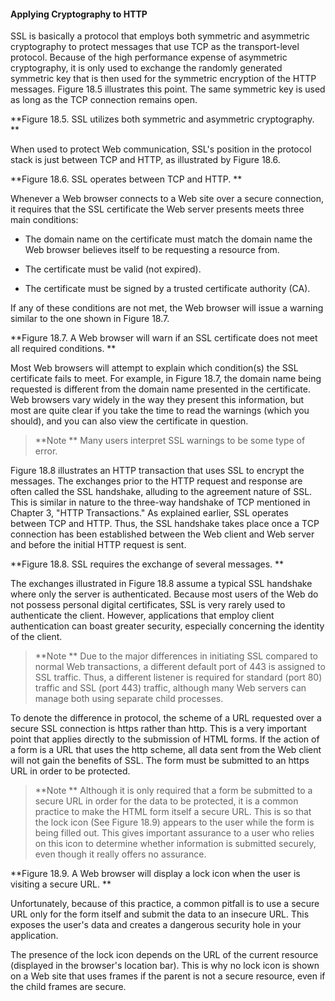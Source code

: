 #### Applying Cryptography to HTTP

SSL is basically a protocol that employs both symmetric and asymmetric cryptography to protect messages that use TCP as the transport-level protocol. Because of the high performance expense of asymmetric cryptography, it is only used to exchange the randomly generated symmetric key that is then used for the symmetric encryption of the HTTP messages. Figure 18.5 illustrates this point. The same symmetric key is used as long as the TCP connection remains open.

**Figure 18.5. SSL utilizes both symmetric and asymmetric cryptography.
**

When used to protect Web communication, SSL's position in the protocol stack is just between TCP and HTTP, as illustrated by Figure 18.6.

**Figure 18.6. SSL operates between TCP and HTTP.
**

Whenever a Web browser connects to a Web site over a secure connection, it requires that the SSL certificate the Web server presents meets three main conditions:

* The domain name on the certificate must match the domain name the Web browser believes itself to be requesting a resource from.

* The certificate must be valid (not expired).

* The certificate must be signed by a trusted certificate authority (CA).

If any of these conditions are not met, the Web browser will issue a warning similar to the one shown in Figure 18.7.

**Figure 18.7. A Web browser will warn if an SSL certificate does not meet all required conditions.
**

Most Web browsers will attempt to explain which condition(s) the SSL certificate fails to meet. For example, in Figure 18.7, the domain name being requested is different from the domain name presented in the certificate. Web browsers vary widely in the way they present this information, but most are quite clear if you take the time to read the warnings (which you should), and you can also view the certificate in question.

>**Note
**
Many users interpret SSL warnings to be some type of error.


Figure 18.8 illustrates an HTTP transaction that uses SSL to encrypt the messages. The exchanges prior to the HTTP request and response are often called the SSL handshake, alluding to the agreement nature of SSL. This is similar in nature to the three-way handshake of TCP mentioned in Chapter 3, "HTTP Transactions." As explained earlier, SSL operates between TCP and HTTP. Thus, the SSL handshake takes place once a TCP connection has been established between the Web client and Web server and before the initial HTTP request is sent.

**Figure 18.8. SSL requires the exchange of several messages.
**

The exchanges illustrated in Figure 18.8 assume a typical SSL handshake where only the server is authenticated. Because most users of the Web do not possess personal digital certificates, SSL is very rarely used to authenticate the client. However, applications that employ client authentication can boast greater security, especially concerning the identity of the client.

>**Note
**
Due to the major differences in initiating SSL compared to normal Web transactions, a different default port of 443 is assigned to SSL traffic. Thus, a different listener is required for standard (port 80) traffic and SSL (port 443) traffic, although many Web servers can manage both using separate child processes.


To denote the difference in protocol, the scheme of a URL requested over a secure SSL connection is https rather than http. This is a very important point that applies directly to the submission of HTML forms. If the action of a form is a URL that uses the http scheme, all data sent from the Web client will not gain the benefits of SSL. The form must be submitted to an https URL in order to be protected.

>**Note
**
Although it is only required that a form be submitted to a secure URL in order for the data to be protected, it is a common practice to make the HTML form itself a secure URL. This is so that the lock icon (See Figure 18.9) appears to the user while the form is being filled out. This gives important assurance to a user who relies on this icon to determine whether information is submitted securely, even though it really offers no assurance.

**Figure 18.9. A Web browser will display a lock icon when the user is visiting a secure URL.
**

Unfortunately, because of this practice, a common pitfall is to use a secure URL only for the form itself and submit the data to an insecure URL. This exposes the user's data and creates a dangerous security hole in your application.

The presence of the lock icon depends on the URL of the current resource (displayed in the browser's location bar). This is why no lock icon is shown on a Web site that uses frames if the parent is not a secure resource, even if the child frames are secure.